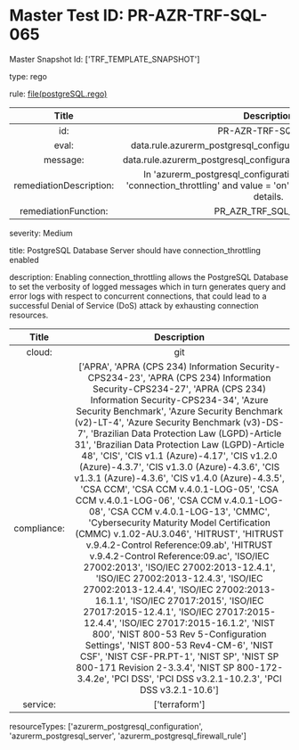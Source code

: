 



# Master Test ID: PR-AZR-TRF-SQL-065


Master Snapshot Id: ['TRF_TEMPLATE_SNAPSHOT']

type: rego

rule: [file(postgreSQL.rego)]  
  
  
  
  

|Title|Description|
| :---: | :---: |
|id: |PR-AZR-TRF-SQL-065|
|eval: |data.rule.azurerm_postgresql_configuration_connection_throttling|
|message: |data.rule.azurerm_postgresql_configuration_connection_throttling_err|
|remediationDescription: |In 'azurerm_postgresql_configuration' resource, set name = 'connection_throttling' and value = 'on' to fix the issue. Visit <a href='https://registry.terraform.io/providers/hashicorp/azurerm/latest/docs/resources/postgresql_configuration' target='_blank'>here</a> for details.|
|remediationFunction: |PR_AZR_TRF_SQL_065.py|


severity: Medium

title: PostgreSQL Database Server should have connection_throttling enabled

description: Enabling connection_throttling allows the PostgreSQL Database to set the verbosity of logged messages which in turn generates query and error logs with respect to concurrent connections, that could lead to a successful Denial of Service (DoS) attack by exhausting connection resources.  
  
  

|Title|Description|
| :---: | :---: |
|cloud: |git|
|compliance: |['APRA', 'APRA (CPS 234) Information Security-CPS234-23', 'APRA (CPS 234) Information Security-CPS234-27', 'APRA (CPS 234) Information Security-CPS234-34', 'Azure Security Benchmark', 'Azure Security Benchmark (v2)-LT-4', 'Azure Security Benchmark (v3)-DS-7', 'Brazilian Data Protection Law (LGPD)-Article 31', 'Brazilian Data Protection Law (LGPD)-Article 48', 'CIS', 'CIS v1.1 (Azure)-4.17', 'CIS v1.2.0 (Azure)-4.3.7', 'CIS v1.3.0 (Azure)-4.3.6', 'CIS v1.3.1 (Azure)-4.3.6', 'CIS v1.4.0 (Azure)-4.3.5', 'CSA CCM', 'CSA CCM v.4.0.1-LOG-05', 'CSA CCM v.4.0.1-LOG-06', 'CSA CCM v.4.0.1-LOG-08', 'CSA CCM v.4.0.1-LOG-13', 'CMMC', 'Cybersecurity Maturity Model Certification (CMMC) v.1.02-AU.3.046', 'HITRUST', 'HITRUST v.9.4.2-Control Reference:09.ab', 'HITRUST v.9.4.2-Control Reference:09.ac', 'ISO/IEC 27002:2013', 'ISO/IEC 27002:2013-12.4.1', 'ISO/IEC 27002:2013-12.4.3', 'ISO/IEC 27002:2013-12.4.4', 'ISO/IEC 27002:2013-16.1.1', 'ISO/IEC 27017:2015', 'ISO/IEC 27017:2015-12.4.1', 'ISO/IEC 27017:2015-12.4.4', 'ISO/IEC 27017:2015-16.1.2', 'NIST 800', 'NIST 800-53 Rev 5-Configuration Settings', 'NIST 800-53 Rev4-CM-6', 'NIST CSF', 'NIST CSF-PR.PT-1', 'NIST SP', 'NIST SP 800-171 Revision 2-3.3.4', 'NIST SP 800-172-3.4.2e', 'PCI DSS', 'PCI DSS v3.2.1-10.2.3', 'PCI DSS v3.2.1-10.6']|
|service: |['terraform']|


resourceTypes: ['azurerm_postgresql_configuration', 'azurerm_postgresql_server', 'azurerm_postgresql_firewall_rule']


[file(postgreSQL.rego)]: https://github.com/prancer-io/prancer-compliance-test/tree/master/azure/terraform/postgreSQL.rego
